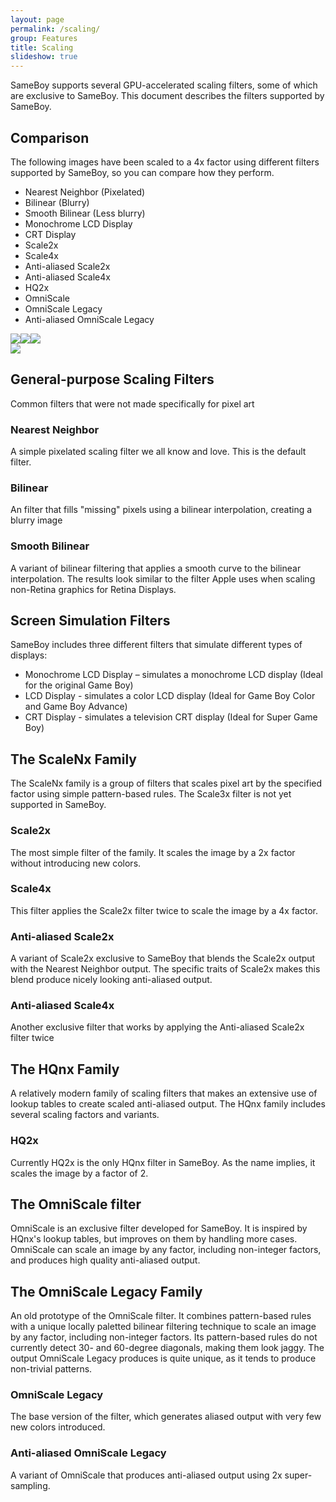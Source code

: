 ```yaml
---
layout: page
permalink: /scaling/
group: Features
title: Scaling
slideshow: true
---
```


SameBoy supports several GPU-accelerated scaling filters, some of which are exclusive to SameBoy. This document describes the filters supported by SameBoy.

## Comparison
The following images have been scaled to a 4x factor using different filters supported by SameBoy, so you can compare how they perform.

<style>main .wrapper{width:1280px;max-width:1280px}</style>
<div class="filter-demo">
<ul>
<li class="filter selected" id="nearestneighbor">Nearest Neighbor (Pixelated)</li>
<li class="filter" id="bilinear">Bilinear (Blurry)</li>
<li class="filter" id="smoothbilinear">Smooth Bilinear (Less blurry)</li>
<li class="filter" id="lcd">Monochrome LCD Display</li>
<li class="filter" id="crt">CRT Display</li>
<li class="filter" id="scale2x">Scale2x</li>
<li class="filter" id="scale4x">Scale4x</li>
<li class="filter" id="aascale2x">Anti-aliased Scale2x</li>
<li class="filter" id="aascale4x">Anti-aliased Scale4x</li>
<li class="filter" id="hq2x">HQ2x</li>
<li class="filter" id="omniscale">OmniScale</li>
<li class="filter" id="omniscalel">OmniScale Legacy</li>
<li class="filter" id="aaomniscalel">Anti-aliased OmniScale Legacy</li>
</ul>
<div class="samples">
<img class="sample" id="molemania" src="molemania.png" /><img class="sample" id="pokeyellow" src="pokeyellow.png" /><img class="sample" id="zelda" src="zelda.png" />
</div>
<img id="scaling-image" src="molemania_nearestneighbor.png" />
</div>

## General-purpose Scaling Filters
Common filters that were not made specifically for pixel art

### Nearest Neighbor
A simple pixelated scaling filter we all know and love. This is the default filter.

### Bilinear
An filter that fills "missing" pixels using a bilinear interpolation, creating a blurry image

### Smooth Bilinear
A variant of bilinear filtering that applies a smooth curve to the bilinear interpolation. The results look similar to the filter Apple uses when scaling non-Retina graphics for Retina Displays.

## Screen Simulation Filters

SameBoy includes three different filters that simulate different types of displays:
 * Monochrome LCD Display – simulates a monochrome LCD display (Ideal for the original Game Boy)
 * LCD Display - simulates a color LCD display (Ideal for Game Boy Color and Game Boy Advance)
 * CRT Display - simulates a television CRT display (Ideal for Super Game Boy)

## The ScaleNx Family
The ScaleNx family is a group of filters that scales pixel art by the specified factor using simple pattern-based rules. The Scale3x filter is not yet supported in SameBoy.

### Scale2x
The most simple filter of the family. It scales the image by a 2x factor without introducing new colors.

### Scale4x
This filter applies the Scale2x filter twice to scale the image by a 4x factor.

### Anti-aliased Scale2x
A variant of Scale2x exclusive to SameBoy that blends the Scale2x output with the Nearest Neighbor output. The specific traits of Scale2x makes this blend produce nicely looking anti-aliased output.

### Anti-aliased Scale4x
Another exclusive filter that works by applying the Anti-aliased Scale2x filter twice

## The HQnx Family
A relatively modern family of scaling filters that makes an extensive use of lookup tables to create scaled anti-aliased output. The HQnx family includes several scaling factors and variants.

### HQ2x
Currently HQ2x is the only HQnx filter in SameBoy. As the name implies, it scales the image by a factor of 2.

## The OmniScale filter
OmniScale is an exclusive filter developed for SameBoy. It is inspired by HQnx's lookup tables, but improves on them by handling more cases. OmniScale can scale an image by any factor, including non-integer factors, and produces high quality anti-aliased output.

## The OmniScale Legacy Family
An old prototype of the OmniScale filter. It combines pattern-based rules with a unique locally paletted bilinear filtering technique to scale an image by any factor, including non-integer factors. Its pattern-based rules do not currently detect 30- and 60-degree diagonals, making them look jaggy. The output OmniScale Legacy produces is quite unique, as it tends to produce non-trivial patterns.

### OmniScale Legacy
The base version of the filter, which generates aliased output with very few new colors introduced.

### Anti-aliased OmniScale Legacy
A variant of OmniScale that produces anti-aliased output using 2x super-sampling.

